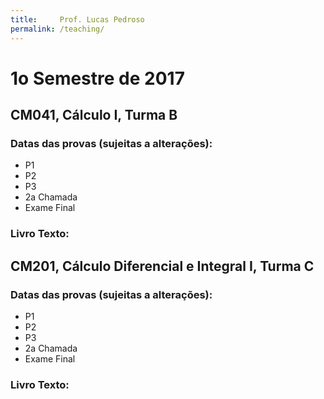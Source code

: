 ```yaml
---
title:     Prof. Lucas Pedroso
permalink: /teaching/
---
```


# 1o Semestre de 2017

## CM041, Cálculo I, Turma B

### Datas das provas (sujeitas a alterações):
- P1
- P2
- P3
- 2a Chamada
- Exame Final

### Livro Texto:

## CM201, Cálculo Diferencial e Integral I, Turma C

### Datas das provas (sujeitas a alterações):
- P1
- P2
- P3
- 2a Chamada
- Exame Final

### Livro Texto:
